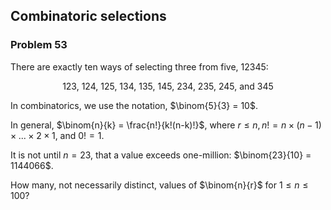 ﻿## Combinatoric selections
### Problem 53

There are exactly ten ways of selecting three from five, 12345:
<p align="center">
123, 124, 125, 134, 135, 145, 234, 235, 245, and 345
</p>

In combinatorics, we use the notation, $\binom{5}{3} = 10$.

In general, $\binom{n}{k} = \frac{n!}{k!(n-k)!}$, where $r \leq n, n! = n \times (n - 1) \times ... \times 2 \times 1$, and $0! = 1$.

It is not until $n = 23$, that a value exceeds one-million: $\binom{23}{10} = 1144066$.

How many, not necessarily distinct, values of $\binom{n}{r}$ for $1 \leq n \leq 100$?